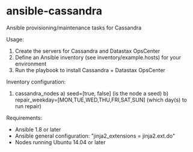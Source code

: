 # ansible-cassandra
Ansible provisioning/maintenance tasks for Cassandra

Usage:
1) Create the servers for Cassandra and Datastax OpsCenter
2) Define an Ansible inventory (see inventory/example.hosts) for your environment
3) Run the playbook to install Cassandra + Datastax OpsCenter

Inventory configuration:
1) cassandra_nodes
   a) seed=[true, false] (is the node a seed)
   b) repair_weekday=[MON,TUE,WED,THU,FRI,SAT,SUN] (which day(s) to run repair)

Requirements:
- Ansible 1.8 or later
- Ansible general configuration: "jinja2_extensions = jinja2.ext.do"
- Nodes running Ubuntu 14.04 or later
